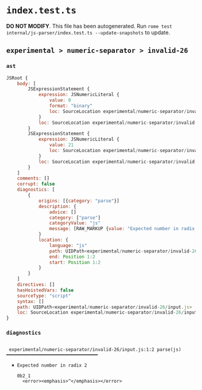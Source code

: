 # `index.test.ts`

**DO NOT MODIFY**. This file has been autogenerated. Run `rome test internal/js-parser/index.test.ts --update-snapshots` to update.

## `experimental > numeric-separator > invalid-26`

### `ast`

```javascript
JSRoot {
	body: [
		JSExpressionStatement {
			expression: JSNumericLiteral {
				value: 0
				format: "binary"
				loc: SourceLocation experimental/numeric-separator/invalid-26/input.js 1:0-1:2
			}
			loc: SourceLocation experimental/numeric-separator/invalid-26/input.js 1:0-1:2
		}
		JSExpressionStatement {
			expression: JSNumericLiteral {
				value: 21
				loc: SourceLocation experimental/numeric-separator/invalid-26/input.js 1:2-1:5
			}
			loc: SourceLocation experimental/numeric-separator/invalid-26/input.js 1:2-1:5
		}
	]
	comments: []
	corrupt: false
	diagnostics: [
		{
			origins: [{category: "parse"}]
			description: {
				advice: []
				category: ["parse"]
				categoryValue: "js"
				message: [RAW_MARKUP {value: "Expected number in radix <emphasis>"}, "2", RAW_MARKUP {value: "</emphasis>"}]
			}
			location: {
				language: "js"
				path: UIDPath<experimental/numeric-separator/invalid-26/input.js>
				end: Position 1:2
				start: Position 1:2
			}
		}
	]
	directives: []
	hasHoistedVars: false
	sourceType: "script"
	syntax: []
	path: UIDPath<experimental/numeric-separator/invalid-26/input.js>
	loc: SourceLocation experimental/numeric-separator/invalid-26/input.js 1:0-2:0
}
```

### `diagnostics`

```

 experimental/numeric-separator/invalid-26/input.js:1:2 parse(js) ━━━━━━━━━━━━━━━━━━━━━━━━━━━━━━━━━━

  ✖ Expected number in radix 2

    0b2_1
      <error><emphasis>^</emphasis></error>


```
